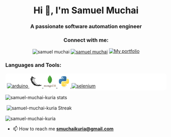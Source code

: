 <h1 align="center">Hi 👋, I'm Samuel Muchai</h1>
<h3 align="center">A passionate software automation engineer </h3>

<h3 align="center">Connect with me:</h3>
<p  align = "center" <a href="https://linkedin.com/in/samuel muchai" target="blank"><img align="center" src="https://raw.githubusercontent.com/rahuldkjain/github-profile-readme-generator/master/src/images/icons/Social/linked-in-alt.svg" alt="samuel muchai" height="30" width="40" /></a> 
<a href="https://www.behance.net/samuel muchai" target="blank"><img align="center" src="https://raw.githubusercontent.com/rahuldkjain/github-profile-readme-generator/master/src/images/icons/Social/behance.svg" alt="samuel muchai" height="30" width="40" /></a>
<a href= "my portfolio website" > <img src= "imagepath" alt= "My portfolio" height="30" width="40" /> </a>
</p>

<h3 align="left">Languages and Tools:</h3>
<p align="left" style="background-color: white; padding: 5px; border-radius: 8px;">
  <a href="https://www.arduino.cc/" target="_blank" rel="noreferrer"> <img src="https://cdn.worldvectorlogo.com/logos/arduino-1.svg" alt="arduino" width="40" height="40"/> </a> 
  <a href="https://flask.palletsprojects.com/" target="_blank" rel="noreferrer"> <img src="https://raw.githubusercontent.com/devicons/devicon/master/icons/flask/flask-original.svg" alt="flask" width="40"height="40"  </a> 
  <a href="https://www.mongodb.com/" target="_blank" rel="noreferrer"> <img src="https://raw.githubusercontent.com/devicons/devicon/master/icons/mongodb/mongodb-original-wordmark.svg" alt="mongodb" width="40" height="40"/> </a> 
  <a href="https://www.python.org" target="_blank" rel="noreferrer"> <img src="https://raw.githubusercontent.com/devicons/devicon/master/icons/python/python-original.svg" alt="python" width="40" height="40"/> </a> 
  <a href="https://www.selenium.dev" target="_blank" rel="noreferrer"> <img src="https://raw.githubusercontent.com/detain/svg-logos/780f25886640cef088af994181646db2f6b1a3f8/svg/selenium-logo.svg" alt="selenium" width="40" height="40"/> </a> </p>


<p>&nbsp;<img align="left" src="https://github-readme-stats.vercel.app/api?username=samuel-muchai-kuria&show_icons=true&locale=en&hide=contribs&show=prs_merged" alt="samuel-muchai-kuria stats" /></p>

<p>&nbsp;<img align="center" src="https://github-readme-streak-stats.herokuapp.com/?user=samuel-muchai-kuria&" alt="samuel-muchai-kuria Streak" /></p>

<p><img align="center" src="https://github-readme-stats.vercel.app/api/top-langs?username=samuel-muchai-kuria&show_icons=true&locale=en&layout=compact" alt="samuel-muchai-kuria" /></p>


- 📫 How to reach me **smuchaikuria@gmail.com**
